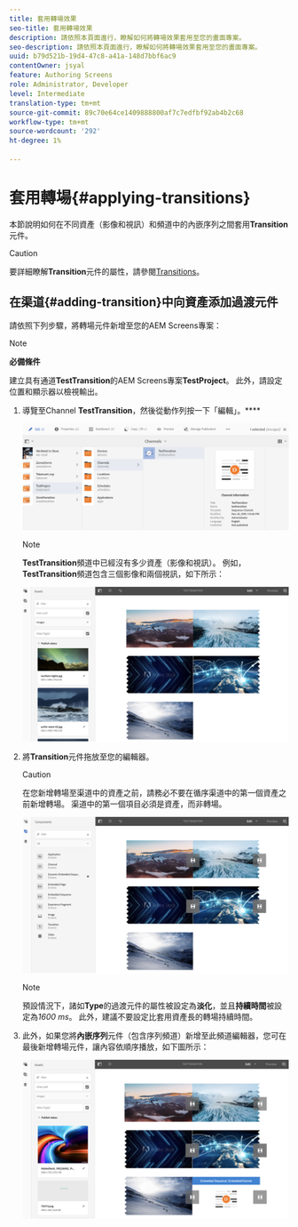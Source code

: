 ```yaml
---
title: 套用轉場效果
seo-title: 套用轉場效果
description: 請依照本頁面進行，瞭解如何將轉場效果套用至您的畫面專案。
seo-description: 請依照本頁面進行，瞭解如何將轉場效果套用至您的畫面專案。
uuid: b79d521b-19d4-47c8-a41a-148d7bbf6ac9
contentOwner: jsyal
feature: Authoring Screens
role: Administrator, Developer
level: Intermediate
translation-type: tm+mt
source-git-commit: 89c70e64ce1409888800af7c7edfbf92ab4b2c68
workflow-type: tm+mt
source-wordcount: '292'
ht-degree: 1%

---
```



# 套用轉場{#applying-transitions}

本節說明如何在不同資產（影像和視訊）和頻道中的內嵌序列之間套用&#x200B;**Transition**&#x200B;元件。


>[!CAUTION]
>
>要詳細瞭解&#x200B;**Transition**&#x200B;元件的屬性，請參閱[Transitions](adding-components-to-a-channel.md#transition)。

## 在渠道{#adding-transition}中向資產添加過渡元件

請依照下列步驟，將轉場元件新增至您的AEM Screens專案：

>[!NOTE]
>
>**必備條件**
>
>建立具有通道&#x200B;**TestTransition**&#x200B;的AEM Screens專案&#x200B;**TestProject**。 此外，請設定位置和顯示器以檢視輸出。

1. 導覽至Channel **TestTransition**，然後從動作列按一下「編輯」。****

   ![影像1](assets/transitions1.png)

   >[!NOTE]
   >
   >**TestTransition**&#x200B;頻道中已經沒有多少資產（影像和視訊）。 例如，**TestTransition**&#x200B;頻道包含三個影像和兩個視訊，如下所示：

   ![影像2](assets/transitions2.png)


1. 將&#x200B;**Transition**&#x200B;元件拖放至您的編輯器。
   >[!CAUTION]
   >
   >在您新增轉場至渠道中的資產之前，請務必不要在循序渠道中的第一個資產之前新增轉場。 渠道中的第一個項目必須是資產，而非轉場。

   ![影像3](assets/transitions3.png)

   >[!NOTE]
   >
   >預設情況下，諸如&#x200B;**Type**&#x200B;的過渡元件的屬性被設定為&#x200B;**淡化**，並且&#x200B;**持續時間**&#x200B;被設定為&#x200B;*1600 ms*。  此外，建議不要設定比套用資產長的轉場持續時間。

1. 此外，如果您將&#x200B;**內嵌序列**&#x200B;元件（包含序列頻道）新增至此頻道編輯器，您可在最後新增轉場元件，讓內容依順序播放，如下圖所示：

   ![影像3](assets/transitions5.png)

